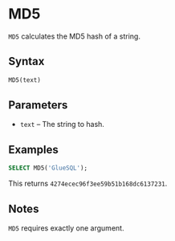 # MD5

`MD5` calculates the MD5 hash of a string.

## Syntax

```sql
MD5(text)
```

## Parameters

- `text` – The string to hash.

## Examples

```sql
SELECT MD5('GlueSQL');
```

This returns `4274ecec96f3ee59b51b168dc6137231`.

## Notes

`MD5` requires exactly one argument.
